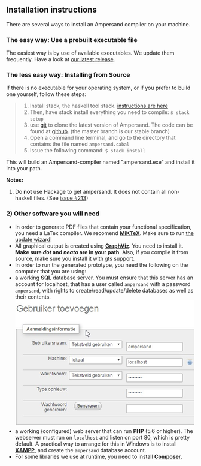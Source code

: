 
## Installation instructions

There are several ways to install an Ampersand compiler on your machine.

###  The easy way: Use a prebuilt executable file

The easiest way is by use of available executables. We update them frequently. Have a look at [our latest release](https://github.com/AmpersandTarski/Ampersand/releases).


### The less easy way: Installing from Source

If there is no executable for your operating system, or if you prefer to build one yourself, follow these steps:

> 1. Install stack, the haskell tool stack. [instructions are here](http://docs.haskellstack.org/en/stable/install_and_upgrade.html)
> 1. Then, have stack install everything you need to compile:
      ```$ stack setup```
> 1. use [git](https://git-scm.com/) to clone the latest version of Ampersand. The code can be found at [github](https://github.com/AmpersandTarski/Ampersand/tree/master). (the master branch is our stable branch)
> 1. Open a command line terminal, and go to the directory that contains the file named `ampersand.cabal`
> 1. Issue the following command:
    ````$ stack install```` 

This will build an Ampersand-compiler named "ampersand.exe" and install it into your path.


**Notes:**
  1. Do **not** use Hackage to get ampersand. It does not contain all non-haskell files. (See [issue #213](https://github.com/AmpersandTarski/ampersand/issues/213))

### 2) Other software you will need
* In order to generate PDF files that contain your functional specification, you need a LaTex compiler. We recomend **[MiKTeX](http://miktex.org/)**. Make sure to run [the update wizard](http://miktex.org/howto/update-miktex)! 
* All graphical output is created using **[GraphViz](http://www.graphviz.org/)**. You need to install it. **Make sure *dot* and *neato* are in your path**. Also, if you compile it from source, make sure you install it with gts support.
* In order to run the generated prototype, you need the following on the computer that you are using:
 * a working **SQL** database server. You must ensure that this server has an account for localhost, that has a user called `ampersand` with a password `ampersand`, with rights to create/read/update/delete databases as well as their contents.![](databaseuserconfig.jpg)
 * a working (configured) web server that can run **PHP** (5.6 or higher). The webserver must run on `localhost` and listen on port 80, which is pretty default.
A practical way to arrange for this in Windows is to install **[XAMPP](https://www.apachefriends.org/download.html)**, and create the `ampersand` database account.
* For some libraries we use at runtime, you need to install **[Composer](https://getcomposer.org/download/)**. 
